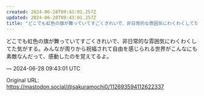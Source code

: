 ```yaml
---
created: 2024-06-28T09:43:01.257Z
updated: 2024-06-28T09:43:01.257Z
title: "どこでも虹色の旗が舞っていてすごくきれいで、非日常的な雰囲気にわくわくしてた気が[...]"
---
```


<p>どこでも虹色の旗が舞っていてすごくきれいで、非日常的な雰囲気にわくわくしてた気がする。みんなが周りから祝福されて自由を感じられる世界がこんなにも素敵なんだって、感動したのを覚えてるよ。</p>

&mdash; 2024-06-28 09:43:01 UTC

Original URL: https://mastodon.social/@sakuramochi0/112693594112622337
